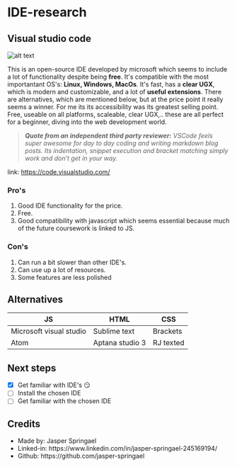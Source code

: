 # IDE-research
## Visual studio code
![alt text]( https://upload.wikimedia.org/wikipedia/commons/thumb/2/2d/Visual_Studio_Code_1.18_icon.svg/128px-Visual_Studio_Code_1.18_icon.svg.png "Logo Visual studio code")

This is an open-source IDE developed by microsoft which seems to include a lot of functionality despite being **free**. It's compatible with the most importantant OS's: **Linux, Windows, MacOs**. It's fast, has a **clear UGX**, which is modern and customizable, and a lot of **useful extensions**. There are alternatives, which are mentioned below, but at the price point it really seems a winner. For me its its accessibility was its greatest selling point. Free, useable on all platforms, scaleable, clear UGX,.. these are all perfect for a beginner, diving into the web development world. 

>*__Quote from an independent third party reviewer:__ VSCode feels super awesome for day to day coding and writing markdown blog posts. Its indentation, snippet execution and bracket matching simply work and don’t get in your way.*

link: https://code.visualstudio.com/
### Pro's
1. Good IDE functionality for the price.
2. Free.
3. Good compatibility with javascript which seems essential because much of the future coursework is linked to JS.
### Con's
1. Can run a bit slower than other IDE's.
2. Can use up a lot of resources.
3. Some features are less polished

## Alternatives
JS | HTML | CSS
--- | --- | ---
Microsoft visual studio| Sublime text | Brackets 
Atom| Aptana studio 3 | RJ texted 

## Next steps
- [X] Get familiar with IDE's :smirk:
- [ ] Install the chosen IDE
- [ ] Get familiar with the chosen IDE

## Credits
<ul>
  <li> Made by: Jasper Springael </li>
  <li> Linked-in: https://www.linkedin.com/in/jasper-springael-245169194/</li>
  <li> Github: https://github.com/jasper-springael</li>
</ul>
